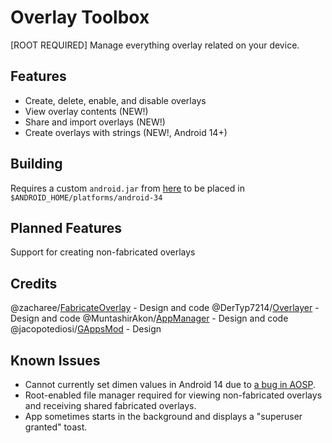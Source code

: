 # Overlay Toolbox

[ROOT REQUIRED] Manage everything overlay related on your device.

## Features

- Create, delete, enable, and disable overlays
- View overlay contents (NEW!)
- Share and import overlays (NEW!)
- Create overlays with strings (NEW!, Android 14+)

## Building

Requires a custom `android.jar` from [here](https://github.com/Reginer/aosp-android-jar) 
to be placed in `$ANDROID_HOME/platforms/android-34`

## Planned Features

Support for creating non-fabricated overlays

## Credits

@zacharee/[FabricateOverlay](https://github.com/zacharee/FabricateOverlay) - Design and code
@DerTyp7214/[Overlayer](https://github.com/DerTyp7214/Overlayer) - Design and code
@MuntashirAkon/[AppManager](https://github.com/MuntashirAkon/AppManager) - Design and code
@jacopotediosi/[GAppsMod](https://github.com/jacopotediosi/GAppsMod) - Design

## Known Issues

- Cannot currently set dimen values in Android 14 due to [a bug in AOSP](https://issuetracker.google.com/issues/306002254).
- Root-enabled file manager required for viewing non-fabricated overlays and receiving shared fabricated overlays.
- App sometimes starts in the background and displays a "superuser granted" toast.

